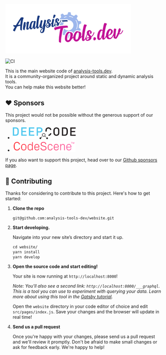   <a href="http://analysis-tools.dev/">
    <img width="400px" alt="Analysis Tools" src="/static/logo.png" />
  </a>

![CI](https://github.com/analysis-tools-dev/website/workflows/CI/badge.svg)

This is the main website code of <a href="https://analysis-tools.dev">analysis-tools.dev</a>.  
It is a community-organized project around static and dynamic analysis tools.  
You can help make this website better!

## :heart: Sponsors

This project would not be possible without the generous support of our sponsors.

<ul>
  <li><a href="https://deepcode.ai"><img width="200px" src="static/sponsors/deepcode.svg" /></a></li>
  <li><a href="https://codescene.io/"><img width="200px" src="static/sponsors/codescene.png" /></a></li>
</ul>

If you also want to support this project, head over to our [Github sponsors page](https://github.com/sponsors/analysis-tools-dev).

## 🚀 Contributing

Thanks for considering to contribute to this project. Here's how to get started:

1.  **Clone the repo**

    ```shell
    git@github.com:analysis-tools-dev/website.git
    ```

2.  **Start developing.**

    Navigate into your new site’s directory and start it up.

    ```shell
    cd website/
    yarn install
    yarn develop
    ```

3.  **Open the source code and start editing!**

    Your site is now running at `http://localhost:8000`!

    _Note: You'll also see a second link: _`http://localhost:8000/___graphql`_. This is a tool you can use to experiment with querying your data. Learn more about using this tool in the [Gatsby tutorial](https://www.gatsbyjs.org/tutorial/part-five/#introducing-graphiql)._

    Open the `website` directory in your code editor of choice and edit `src/pages/index.js`. Save your changes and the browser will update in real time!

4.  **Send us a pull request**

    Once you're happy with your changes, please send us a pull request and we'll review it promptly.
    Don't be afraid to make small changes or ask for feedback early. We're happy to help!
